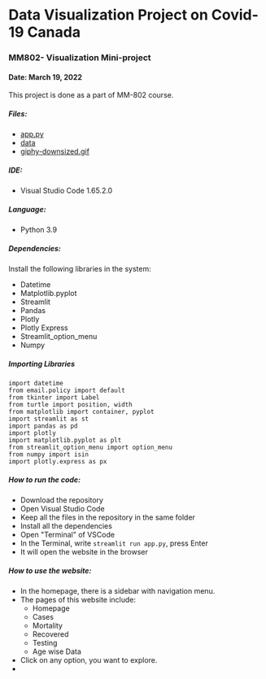 # Data Visualization Project on Covid-19 Canada

### MM802- Visualization Mini-project
#### Date: March 19, 2022

This project is done as a part of MM-802 course.

##### Files:
* [app.py](https://github.com/SabrinaNasrin/Covid-19DataVisualization/blob/main/app.py)
* [data](https://github.com/SabrinaNasrin/Covid-19DataVisualization/tree/main/Data)
* [giphy-downsized.gif](https://github.com/SabrinaNasrin/Covid-19DataVisualization/blob/main/giphy-downsized.gif)

##### IDE:
* Visual Studio Code 1.65.2.0

##### Language:
* Python 3.9

##### Dependencies:
Install the following libraries in the system:
* Datetime
* Matplotlib.pyplot
* Streamlit
* Pandas
* Plotly
* Plotly Express
* Streamlit_option_menu
* Numpy

##### Importing Libraries
```
import datetime
from email.policy import default
from tkinter import Label
from turtle import position, width
from matplotlib import container, pyplot
import streamlit as st
import pandas as pd
import plotly
import matplotlib.pyplot as plt
from streamlit_option_menu import option_menu
from numpy import isin
import plotly.express as px
```
##### How to run the code:
* Download the repository
* Open Visual Studio Code
* Keep all the files in the repository in the same folder
* Install all the dependencies
* Open "Terminal" of VSCode
* In the Terminal, write `streamlit run app.py`, press Enter
* It will open the website in the browser

##### How to use the website:
* In the homepage, there is a sidebar with navigation menu.
* The pages of this website include:
     * Homepage
     * Cases
     * Mortality
     * Recovered
     * Testing
     * Age wise Data
* Click on any option, you want to explore.
* 
